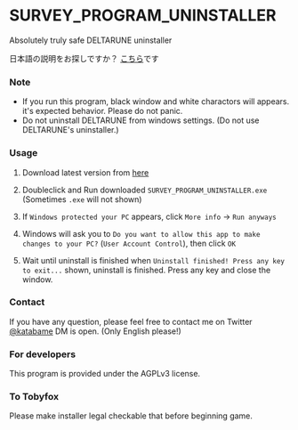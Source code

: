 # SURVEY_PROGRAM_UNINSTALLER
Absolutely truly safe DELTARUNE uninstaller

日本語の説明をお探しですか？ [こちら](README.md)です

### Note
* If you run this program, black window and white charactors will appears. it's expected behavior. Please do not panic.
* Do not uninstall DELTARUNE from windows settings. (Do not use DELTARUNE's uninstaller.)

### Usage
1. Download latest version from [here](https://github.com/katabame/SURVEY_PROGRAM_UNINSTALLER/raw/master/SURVEY_PROGRAM_UNINSTALLER/bin/Release/SURVEY_PROGRAM_UNINSTALLER.exe)

1. Doubleclick and Run downloaded `SURVEY_PROGRAM_UNINSTALLER.exe` (Sometimes `.exe` will not shown)

1. If `Windows protected your PC` appears, click `More info` → `Run anyways`

1. Windows will ask you to `Do you want to allow this app to make changes to your PC?` (`User Account Control`), then click `OK`

1. Wait until uninstall is finished
	when `Uninstall finished! Press any key to exit...` shown, uninstall is finished. Press any key and close the window.

### Contact
If you have any question, please feel free to contact me on Twitter [@katabame](https://twitter.com/katabame) DM is open. (Only English please!)

### For developers
This program is provided under the AGPLv3 license.

### To Tobyfox
Please make installer legal checkable that before beginning game.
